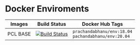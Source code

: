 # Docker Enviroments

|  Images    |   Build Status  |  Docker Hub Tags  |
|------------|-----------------|-------------------|
| PCL BASE   | [![Build Status](https://dev.azure.com/IWT-Digitization/BuildEnv/_apis/build/status/DockerPCL?branchName=main)](https://dev.azure.com/IWT-Digitization/BuildEnv/_build/latest?definitionId=11&branchName=main)| `prachandabhanu/env:18.04` <br> `pachandabhanu/env:20.04` |    